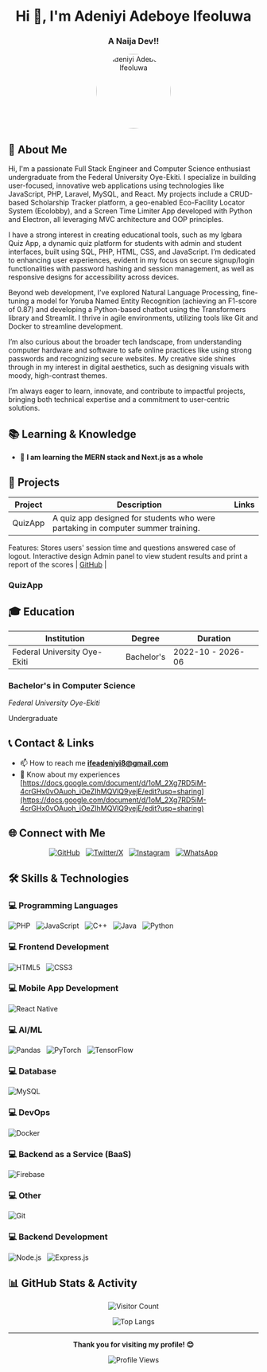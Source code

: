 <div align="center">

# Hi 👋, I'm Adeniyi Adeboye Ifeoluwa

### A Naija Dev!!

<img src="https://github.com/Deathstorm55.png" alt="Adeniyi Adeboye Ifeoluwa" width="150" height="150" style="border-radius: 50%;" />

</div>

## 🚀 About Me

Hi, I'm a passionate Full Stack Engineer and Computer Science enthusiast undergraduate from the Federal University Oye-Ekiti. I specialize in building user-focused, innovative web applications using technologies like JavaScript, PHP, Laravel, MySQL, and React. My projects include a CRUD-based Scholarship Tracker platform, a geo-enabled Eco-Facility Locator System (Ecolobby), and a Screen Time Limiter App developed with Python and Electron, all leveraging MVC architecture and OOP principles.

I have a strong interest in creating educational tools, such as my Igbara Quiz App, a dynamic quiz platform for students with admin and student interfaces, built using SQL, PHP, HTML, CSS, and JavaScript. I’m dedicated to enhancing user experiences, evident in my focus on secure signup/login functionalities with password hashing and session management, as well as responsive designs for accessibility across devices.

Beyond web development, I’ve explored Natural Language Processing, fine-tuning a model for Yoruba Named Entity Recognition (achieving an F1-score of 0.87) and developing a Python-based chatbot using the Transformers library and Streamlit. I thrive in agile environments, utilizing tools like Git and Docker to streamline development.

I’m also curious about the broader tech landscape, from understanding computer hardware and software to safe online practices like using strong passwords and recognizing secure websites. My creative side shines through in my interest in digital aesthetics, such as designing visuals with moody, high-contrast themes.

I’m always eager to learn, innovate, and contribute to impactful projects, bringing both technical expertise and a commitment to user-centric solutions.

## 📚 Learning & Knowledge

<div align="left">

- 🌱 **I am learning the MERN stack and Next.js as a whole**

</div>

## 🚀 Projects

| Project | Description | Links |
|---|---|---|
| QuizApp | A quiz app designed for students who were partaking in computer summer training. 
Features:
Stores users' session time and questions answered case of logout. 
Interactive design
Admin panel to view student results and print a report of the scores | [GitHub](https://github.com/Deathstorm55/quizApp) |

### QuizApp

## 🎓 Education

| Institution | Degree | Duration |
|---|---|---|
| Federal University Oye-Ekiti | Bachelor's | 2022-10 - 2026-06 |

### Bachelor's in Computer Science
*Federal University Oye-Ekiti*

Undergraduate

## 📞 Contact & Links

<div align="left">

- 📫 How to reach me **ifeadeniyi8@gmail.com**
- 📄 Know about my experiences [https://docs.google.com/document/d/1oM_2Xg7RD5iM-4crGHx0vOAuoh_iOeZIhMQVlQ9yejE/edit?usp=sharing](https://docs.google.com/document/d/1oM_2Xg7RD5iM-4crGHx0vOAuoh_iOeZIhMQVlQ9yejE/edit?usp=sharing)

</div>



## 🌐 Connect with Me

<div align="center">

[![GitHub](https://img.shields.io/badge/GitHub-181717?style=for-the-badge&logo=github&logoColor=white)](https://github.com/Deathstorm55)&nbsp;&nbsp;&nbsp;[![Twitter/X](https://img.shields.io/badge/Twitter-000000?style=for-the-badge&logo=x&logoColor=white)](https://twitter.com/DeathstormG)&nbsp;&nbsp;&nbsp;[![Instagram](https://img.shields.io/badge/Instagram-E4405F?style=for-the-badge&logo=instagram&logoColor=white)](https://instagram.com/_lum_calm_user)&nbsp;&nbsp;&nbsp;[![WhatsApp](https://img.shields.io/badge/WhatsApp-25D366?style=for-the-badge&logo=whatsapp&logoColor=white)](https://wa.me/+2349026183645)

</div>

## 🛠️ Skills & Technologies

### 💻 Programming Languages

![PHP](https://img.shields.io/badge/PHP-777BB4?style=for-the-badge&logo=php&logoColor=white)&nbsp;&nbsp;&nbsp;![JavaScript](https://img.shields.io/badge/JavaScript-F7DF1E?style=for-the-badge&logo=javascript&logoColor=black)&nbsp;&nbsp;&nbsp;![C++](https://img.shields.io/badge/C%2B%2B-00599C?style=for-the-badge&logo=cplusplus&logoColor=white)&nbsp;&nbsp;&nbsp;![Java](https://img.shields.io/badge/Java-007396?style=for-the-badge&logo=java&logoColor=white)&nbsp;&nbsp;&nbsp;![Python](https://img.shields.io/badge/Python-3776AB?style=for-the-badge&logo=python&logoColor=white)

### 💻 Frontend Development

![HTML5](https://img.shields.io/badge/HTML5-E34F26?style=for-the-badge&logo=html5&logoColor=white)&nbsp;&nbsp;&nbsp;![CSS3](https://img.shields.io/badge/CSS3-1572B6?style=for-the-badge&logo=css3&logoColor=white)

### 💻 Mobile App Development

![React Native](https://img.shields.io/badge/React%20Native-61DAFB?style=for-the-badge&logo=react&logoColor=white)

### 💻 AI/ML

![Pandas](https://img.shields.io/badge/Pandas-150458?style=for-the-badge&logo=pandas&logoColor=white)&nbsp;&nbsp;&nbsp;![PyTorch](https://img.shields.io/badge/PyTorch-EE4C2C?style=for-the-badge&logo=pytorch&logoColor=white)&nbsp;&nbsp;&nbsp;![TensorFlow](https://img.shields.io/badge/TensorFlow-FF6F00?style=for-the-badge&logo=tensorflow&logoColor=white)

### 💻 Database

![MySQL](https://img.shields.io/badge/MySQL-4479A1?style=for-the-badge&logo=mysql&logoColor=white)

### 💻 DevOps

![Docker](https://img.shields.io/badge/Docker-2496ED?style=for-the-badge&logo=docker&logoColor=white)

### 💻 Backend as a Service (BaaS)

![Firebase](https://img.shields.io/badge/Firebase-FFCA28?style=for-the-badge&logo=firebase&logoColor=black)

### 💻 Other

![Git](https://img.shields.io/badge/Git-F05032?style=for-the-badge&logo=git&logoColor=white)

### 💻 Backend Development

![Node.js](https://img.shields.io/badge/Node.js-339933?style=for-the-badge&logo=nodedotjs&logoColor=white)&nbsp;&nbsp;&nbsp;![Express.js](https://img.shields.io/badge/Express.js-000000?style=for-the-badge&logo=express&logoColor=white)

## 📊 GitHub Stats & Activity

<div align="center">

![Visitor Count](https://komarev.com/ghpvc/?username=Deathstorm55&label=Profile%20Visitors&color=blueviolet&style=flat-square)

![Top Langs](https://github-readme-stats.vercel.app/api/top-langs/?username=Deathstorm55&layout=compact&theme=radical&langs_count=10)

</div>

---

<div align="center">


**Thank you for visiting my profile! 😊**

![Profile Views](https://komarev.com/ghpvc/?username=Deathstorm55&color=brightgreen&style=flat-square&label=Profile+Views)

</div>
